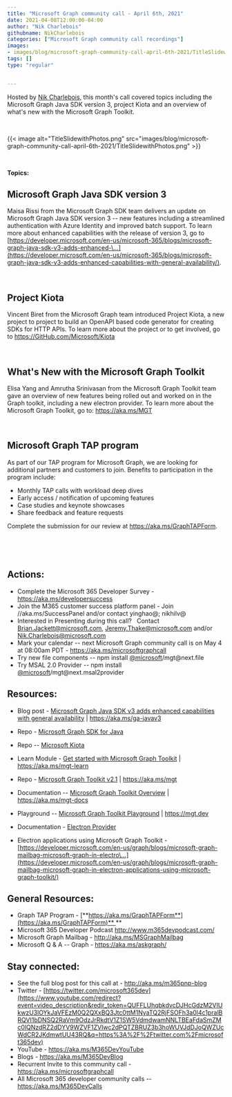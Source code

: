 ```yaml
---
title: "Microsoft Graph community call - April 6th, 2021"
date: 2021-04-08T12:00:00-04:00
author: "Nik Charlebois"
githubname: NikCharlebois
categories: ["Microsoft Graph community call recordings"]
images:
- images/blog/microsoft-graph-community-call-april-6th-2021/TitleSlidewithPhotos.png
tags: []
type: "regular"


---
```

Hosted by [Nik Charlebois](https://twitter.com/NikCharlebois), this
month's call covered topics including the Microsoft Graph Java SDK
version 3, project Kiota and an overview of what's new with the
Microsoft Graph Toolkit.

 

{{< image alt="TitleSlidewithPhotos.png" src="images/blog/microsoft-graph-community-call-april-6th-2021/TitleSlidewithPhotos.png" >}}

 

**Topics:**

## Microsoft Graph Java SDK version 3 

Maisa Rissi from the Microsoft Graph SDK team delivers an update on
Microsoft Graph Java SDK version 3 -- new features including a
streamlined authentication with Azure Identity and improved batch
support. To learn more about enhanced capabilities with the release of
version 3, go to
[https://developer.microsoft.com/en-us/microsoft-365/blogs/microsoft-graph-java-sdk-v3-adds-enhanced-\...](https://developer.microsoft.com/en-us/microsoft-365/blogs/microsoft-graph-java-sdk-v3-adds-enhanced-capabilities-with-general-availability/).

 

## Project Kiota

Vincent Biret from the Microsoft Graph team introduced Project Kiota, a
new project to project to build an OpenAPI based code generator for
creating SDKs for HTTP APIs. To learn more about the project or to get
involved, go to <https://GitHub.com/Microsoft/Kiota>

 

## What's New with the Microsoft Graph Toolkit

Elisa Yang and Amrutha Srinivasan from the Microsoft Graph Toolkit team
gave an overview of new features being rolled out and worked on in the
Graph toolkit, including a new electron provider. To learn more about
the Microsoft Graph Toolkit, go to: <https://aka.ms/MGT>

 

## Microsoft Graph TAP program

As part of our TAP program for Microsoft Graph, we are looking for
additional partners and customers to join. Benefits to participation in
the program include: 

-   Monthly TAP calls with workload deep dives 
-   Early access / notification of upcoming features 
-   Case studies and keynote showcases 
-   Share feedback and feature requests 

Complete the submission for our review
at <https://aka.ms/GraphTAPForm>.  

 



 

## Actions:

-   Complete the Microsoft 365 Developer Survey -
    <https://aka.ms/developersuccess>  
-   Join the M365 customer success platform panel - Join
    //aka.ms/SuccessPanel and/or contact yinghao@; nikhilv@
-   Interested in Presenting during this call?   Contact
    <Brian.Jackett@microsoft.com>, <Jeremy.Thake@microsoft.com> and/or
    <Nik.Charlebois@microsoft.com>
-   Mark your calendar -- next Microsoft Graph community call is on May
    4 at 08:00am PDT - <https://aka.ms/microsoftgraphcall> 
-   Try new file components -- npm install
    [\@microsoft](/t5/user/viewprofilepage/user-id/41501)/mgt\@next.file
-   Try MSAL 2.0 Provider -- npm install
    [\@microsoft](/t5/user/viewprofilepage/user-id/41501)/mgt\@next.msal2provider

## Resources:

-   Blog post - [Microsoft Graph Java SDK v3 adds enhanced capabilities
    with general
    availability](https://developer.microsoft.com/microsoft-365/blogs/microsoft-graph-java-sdk-v3-adds-enhanced-capabilities-with-general-availability/)
    \| <https://aka.ms/ga-javav3> 

-   Repo - [Microsoft Graph SDK for
    Java](https://github.com/microsoftgraph/msgraph-sdk-java)

-   Repo -- [Microsoft Kiota](https://github.com/microsoft/kiota) 

-   Learn Module - [Get started with Microsoft Graph
    Toolkit](https://docs.microsoft.com/learn/modules/msgraph-toolkit-intro/)
    \| <https://aka.ms/mgt-learn>

-   Repo - [Microsoft Graph Toolkit
    v2.1](https://github.com/microsoftgraph/microsoft-graph-toolkit) \|
    <https://aka.ms/mgt>  

-   Documentation -- [Microsoft Graph Toolkit
    Overview](https://docs.microsoft.com/en-us/graph/toolkit/overview)
    \| <https://aka.ms/mgt-docs>

-   Playground -- [Microsoft Graph Toolkit
    Playground](https://mgt.dev/?path=/story/components-mgt-agenda--simple)
    \| <https://mgt.dev>

-   Documentation - [Electron
    Provider](https://docs.microsoft.com/en-us/graph/toolkit/providers/electron) 

-   Electron applications using Microsoft Graph Toolkit -
    [https://developer.microsoft.com/en-us/graph/blogs/microsoft-graph-mailbag-microsoft-graph-in-electro\...](https://developer.microsoft.com/en-us/graph/blogs/microsoft-graph-mailbag-microsoft-graph-in-electron-applications-using-microsoft-graph-toolkit/)

## General Resources:

-   Graph TAP Program -
    [**https://aka.ms/GraphTAPForm**](https://aka.ms/GraphTAPForm)** **
-   Microsoft 365 Developer Podcast <http://www.m365devpodcast.com/>
-   Microsoft Graph Mailbag - <http://aka.ms/MSGraphMailbag>
-   Microsoft Q & A -- Graph - <https://aka.ms/askgraph/>

## Stay connected:

-   See the full blog post for this call at -
    <http://aka.ms/m365pnp-blog>
-   Twitter -
    [https://twitter.com/microsoft365dev](https://www.youtube.com/redirect?event=video_description&redir_token=QUFFLUhqbkdvcDJHcGdzM2VIUkwzU3lOYkJaVFEzM0Q2QXxBQ3Jtc0ttM1NyaTQ2RjFSOFh3a0l4c1pralBRQVI1bDNSQ2RaVm9OdzJrRkdtV1Z1SW5VdmdwamNNLTBEaFdaSmZMc0lQNzdRZ2dDYV9WZVF1ZVIwc2dPQTZBRUZ3b3hoWUVJdDJoQWZUcWdCR2JKdmwtUU43RQ&q=https%3A%2F%2Ftwitter.com%2Fmicrosoft365dev)​
-   YouTube - <https://aka.ms/M365DevYouTube>​
-   Blogs - <https://aka.ms/M365DevBlog>
-   Recurrent Invite to this community call -
    <https://aka.ms/microsoftgraphcall> 
-   All Microsoft 365 developer community calls --
    <https://aka.ms/M365DevCalls>
